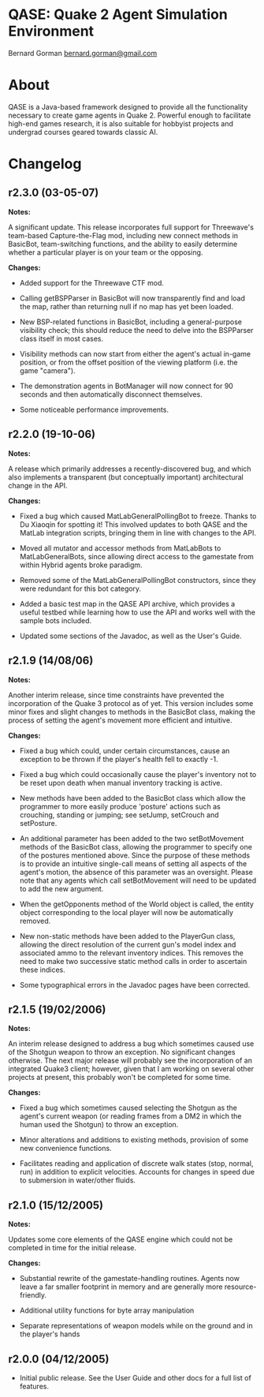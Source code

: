 
# QASE: Quake 2 Agent Simulation Environment

Bernard Gorman <bernard.gorman@gmail.com>

# About

QASE is a Java-based framework designed to provide all the functionality
necessary to create game agents in Quake 2. Powerful enough to facilitate
high-end games research, it is also suitable for hobbyist projects and
undergrad courses geared towards classic AI.

# Changelog

r2.3.0 (03-05-07)
-
**Notes:**

A significant update. This release incorporates full support
for Threewave's team-based Capture-the-Flag mod, including
new connect methods in BasicBot, team-switching functions, and
the ability to easily determine whether a particular player is
on your team or the opposing.

**Changes:**

* Added support for the Threewave CTF mod.

* Calling getBSPParser in BasicBot will now transparently
  find and load the map, rather than returning null if no map has
  yet been loaded.

* New BSP-related functions in BasicBot, including a
  general-purpose visibility check; this should reduce the need
  to delve into the BSPParser class itself in most cases.

* Visibility methods can now start from either the agent's
  actual in-game position, or from the offset position of the
  viewing platform (i.e. the game "camera").

* The demonstration agents in BotManager will now connect
  for 90 seconds and then automatically disconnect themselves.

* Some noticeable performance improvements.

r2.2.0 (19-10-06)
-
**Notes:**

A release which primarily addresses a recently-discovered bug,
and which also implements a transparent (but conceptually important)
architectural change in the API.

**Changes:**

* Fixed a bug which caused MatLabGeneralPollingBot
  to freeze. Thanks to Du Xiaoqin for spotting it! This involved
  updates to both QASE and the MatLab integration scripts, bringing
  them in line with changes to the API.

* Moved all mutator and accessor methods from MatLabBots
  to MatLabGeneralBots, since allowing direct access to the
  gamestate from within Hybrid agents broke paradigm.

* Removed some of the MatLabGeneralPollingBot constructors,
  since they were redundant for this bot category.

* Added a basic test map in the QASE API archive, which
  provides a useful testbed while learning how to use the API and
  works well with the sample bots included.

* Updated some sections of the Javadoc, as well as the
  User's Guide.

r2.1.9 (14/08/06)
-
**Notes:**

Another interim release, since time constraints have
prevented the incorporation of the Quake 3 protocol as
of yet. This version includes some minor fixes and slight
changes to methods in the BasicBot class, making the
process of setting the agent's movement more efficient
and intuitive.

**Changes:**

* Fixed a bug which could, under certain
  circumstances, cause an exception to be thrown if the
  player's health fell to exactly -1.

* Fixed a bug which could occasionally cause the
  player's inventory not to be reset upon death when manual
  inventory tracking is active.

* New methods have been added to the BasicBot class which
  allow the programmer to more easily produce 'posture'
  actions such as crouching, standing or jumping; see
  setJump, setCrouch and setPosture.

* An additional parameter has been added to the two
  setBotMovement methods of the BasicBot class, allowing
  the programmer to specify one of the postures mentioned
  above. Since the purpose of these methods is to
  provide an intuitive single-call means of setting all
  aspects of the agent's motion, the absence of this
  parameter was an oversight. Please note that any agents
  which call setBotMovement will need to be updated to
  add the new argument.

* When the getOpponents method of the World object is
  called, the entity object corresponding to the local
  player will now be automatically removed.

* New non-static methods have been added to the PlayerGun
  class, allowing the direct resolution of the current
  gun's model index and associated ammo to the relevant
  inventory indices. This removes the need to make two
  successive static method calls in order to ascertain
  these indices.

* Some typographical errors in the Javadoc pages have
  been corrected.

r2.1.5 (19/02/2006)
-
**Notes:**

An interim release designed to address a bug which
sometimes caused use of the Shotgun weapon to throw an 
exception. No significant changes otherwise. The next 
major release will probably see the incorporation of an 
integrated Quake3 client; however, given that I am working 
on several other projects at present, this probably won't 
be completed for some time.

**Changes:**

* Fixed a bug which sometimes caused selecting
the Shotgun as the agent's current weapon (or reading 
frames from a DM2 in which the human used the Shotgun)
to throw an exception.

* Minor alterations and additions to existing methods,
  provision of some new convenience functions.

* Facilitates reading and application of discrete walk
  states (stop, normal, run) in addition to explicit
  velocities. Accounts for changes in speed due to
  submersion in water/other fluids.

r2.1.0 (15/12/2005)
-
**Notes:**

Updates some core elements of the QASE engine which could
not be completed in time for the initial release.

**Changes:**
* Substantial rewrite of the gamestate-handling routines.
  Agents now leave a far smaller footprint in memory and are 
  generally more resource-friendly.

* Additional utility functions for byte array manipulation

* Separate representations of weapon models while on the
  ground and in the player's hands

r2.0.0 (04/12/2005)
-
* Initial public release. See the User Guide and other docs for a full list
of features.
